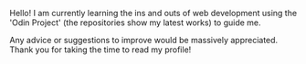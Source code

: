 Hello! 
I am currently learning the ins and outs of web development using the 'Odin Project' (the repositories show my latest works) to guide me. 

Any advice or suggestions to improve would be massively appreciated.
Thank you for taking the time to read my profile!



<!---
SamHughes971/SamHughes971 is a ✨ special ✨ repository because its `README.md` (this file) appears on your GitHub profile.
You can click the Preview link to take a look at your changes.
--->
